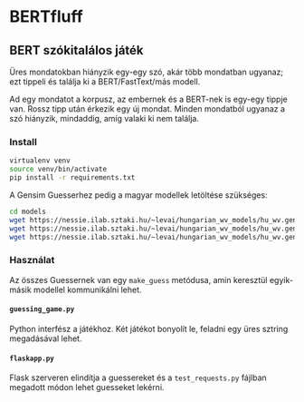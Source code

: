 # BERTfluff

## BERT szókitalálos játék

Üres mondatokban hiányzik egy-egy szó, akár több mondatban ugyanaz; ezt tippeli és találja ki a BERT/FastText/más modell.

Ad egy mondatot a korpusz, az embernek és a BERT-nek is egy-egy tippje van. Rossz tipp után érkezik egy új mondat.
Minden mondatból ugyanaz a szó hiányzik, mindaddig, amíg valaki ki nem találja.

### Install

```bash
virtualenv venv
source venv/bin/activate
pip install -r requirements.txt
```


A Gensim Guesserhez pedig a magyar modellek letöltése szükséges:

```bash
cd models
wget https://nessie.ilab.sztaki.hu/~levai/hungarian_wv_models/hu_wv.gensim
wget https://nessie.ilab.sztaki.hu/~levai/hungarian_wv_models/hu_wv.gensim.syn1neg.npy
wget https://nessie.ilab.sztaki.hu/~levai/hungarian_wv_models/hu_wv.gensim.wv.vectors.npy
```

### Használat

Az összes Guessernek van egy `make_guess` metódusa, amin keresztül egyik-másik modellel kommunikálni lehet.

#### `guessing_game.py`
Python interfész a játékhoz. Két játékot bonyolít le, feladni egy üres sztring megadásával lehet.

#### `flaskapp.py`
Flask szerveren elindítja a guessereket és a `test_requests.py` fájlban megadott módon lehet guesseket lekérni.

